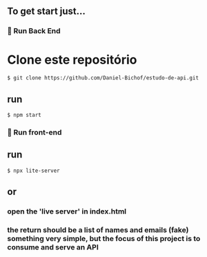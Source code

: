 ## To get start just...
### 🎲 Run Back End 

# Clone este repositório
```
$ git clone https://github.com/Daniel-Bichof/estudo-de-api.git
```
## run
```
$ npm start
```

### 🎲 Run front-end


## run
```
$ npx lite-server
```

## or
### open the 'live server' in index.html

### the return should be a list of names and emails (fake) something very simple, but the focus of this project is to consume and serve an API

